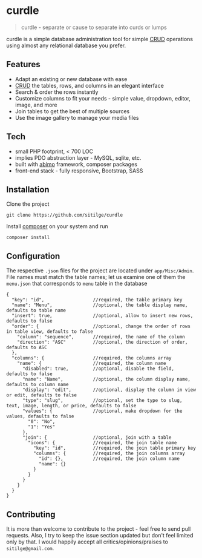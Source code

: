 # curdle

> curdle - separate or cause to separate into curds or lumps

curdle is a simple database administration tool for simple [CRUD] operations using almost any relational database you prefer.

## Features

- Adapt an existing or new database with ease
- [CRUD] the tables, rows, and columns in an elegant interface
- Search & order the rows instantly
- Customize columns to fit your needs - simple value, dropdown, editor, image, and more
- Join tables to get the best of multiple sources
- Use the image gallery to manage your media files

## Tech

- small PHP footprint, < 700 LOC
- implies PDO abstraction layer - MySQL, sqlite, etc.
- built with [abimo] framework, composer packages
- front-end stack - fully responsive, Bootstrap, SASS

## Installation

Clone the project
```
git clone https://github.com/sitilge/curdle
```
Install [composer] on your system and run
```
composer install
```

## Configuration

The respective ```.json``` files for the project are located under ```app/Misc/Admin```. File names must match the table names; let us examine one of them the ```menu.json``` that corresponds to ```menu``` table in the database
```
{
  "key": "id",                  //required, the table primary key
  "name": "Menu",               //optional, the table display name, defaults to table name
  "insert": true,               //optional, allow to insert new rows, defaults to false
  "order": {                    //optional, change the order of rows in table view, defaults to false
    "column": "sequence",       //required, the name of the column
    "direction": "ASC"          //optional, the direction of order, defaults to ASC
  },
  "columns": {                  //required, the columns array
    "name": {                   //required, the column name
      "disabled": true,         //optional, disable the field, defaults to false
      "name": "Name",           //optional, the column display name, defaults to column name
      "display": "edit",        //optional, display the column in view or edit, defaults to false
      "type": "slug",           //optional, set the type to slug, text, image, length, or price, defaults to false
      "values": {               //optional, make dropdown for the values, defaults to false
        "0": "No",
        "1": "Yes"
      },
      "join": {                 //optional, join with a table
        "icons": {              //required, the join table name
          "key": "id",          //required, the join table primary key
          "columns": {          //required, the join columns array
            "id": {},           //required, the join column name
            "name": {}
          }
        }
      }
    }
  }
}
```

## Contributing

It is more than welcome to contribute to the project - feel free to send pull requests. Also, I try to keep the issue section updated but don't feel limited only by that. I would happily accept all critics/opinions/praises to ```sitilge@gmail.com```.

[CRUD]: <https://en.wikipedia.org/wiki/Create,_read,_update_and_delete>
[composer]: <https://getcomposer.org/download/>
[abimo]: <https://github.com/sitilge/abimo>